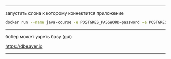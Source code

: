 ***
запустить слона к которому коннектится приложение
```bash
docker run --name java-course -e POSTGRES_PASSWORD=password -e POSTGRES_DB=java-course -d -p 5432:5432 postgres
```

***
бобер может узреть базу (gui)

https://dbeaver.io
***